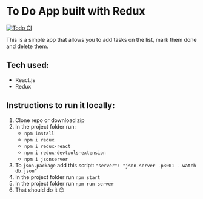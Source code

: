 # To Do App built with Redux

[![Todo CI](https://github.com/AkselinKoodit/Todo-redux/actions/workflows/buildtest.yml/badge.svg)](https://github.com/AkselinKoodit/Todo-redux/actions/workflows/buildtest.yml)

This is a simple app that allows you to add tasks on the list, mark them done and delete them.

## Tech used:

- React.js
- Redux

## Instructions to run it locally:

1. Clone repo or download zip
2. In the project folder run:
   - `npm install`
   - `npm i redux`
   - `npm i redux-react`
   - `npm i redux-devtools-extension`
   - `npm i jsonserver`
3. To `json.package` add this script: `"server": "json-server -p3001 --watch db.json"`
4. In the project folder run `npm start`
5. In the project folder run `npm run server`
6. That should do it 😊

